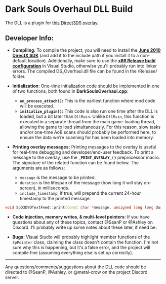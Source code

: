 # Dark Souls Overhaul DLL Build  

The DLL is a plugin for [this Direct3D9 overlay](https://github.com/SeanPesce/Direct3D9-Overlay).  

## Developer Info:  

* **Compiling:** To compile the project, you will need to install the **[June 2010 DirectX SDK](https://www.microsoft.com/en-us/download/details.aspx?id=6812)** (and add it to the include path if you install it to a non-default location).  Additionally, make sure to use the **[x86 Release build configuration](http://i.imgur.com/3FfTwYQ.png)** in Visual Studio, otherwise you'll probably run into linker errors. The compiled DS_Overhaul.dll file can be found in the /Release/ folder.  

* **Initialization:** One-time initialization code should be implemented in one of two functions, both found in **DarkSoulsOverhaul.cpp**:  
  * **`on_process_attach()`:** This is the earliest function where mod code will be executed.  
  * **`initialize_plugin()`:** This code is also run one time after the DLL is loaded, but a bit later than `DllMain`. Unlike `DllMain`, this function is executed in a separate thread from the main game-loading thread, allowing the game to load simultaneously. For this reason, slow tasks and/or one-time AoB scans should probably be performed here, to ensure the data we're scanning for has been loaded into memory.  

* **Printing overlay messages:** Printing messages to the overlay is useful for real-time debugging and developer/end-user feedback. To print a message to the overlay, use the **`_PRINT_OVERLAY_()`** preprocessor macro. The signature of the related function can be found below. The arguments are as follows:    
  * `message` is the message to be printed.
  * `duration` is the lifespan of the message (how long it will stay on-screen), in milliseconds.
  * `include_timestamp`, if true, will prepend the current 24-hour timestamp to the printed message.  

```c++
void SpD3D9OTextFeed::print(const char *message, unsigned long long duration, bool include_timestamp)
```

* **Code injection, memory writes, & multi-level pointers:** If you have questions about any of these topics, contact @SeanP or @Ashley on Discord. I'll probably write up some notes about these later, if need be.  

* **Bugs:** Visual Studio will probably highlight member functions of the `SpPointer` class, claiming the class doesn't contain the function. I'm not sure why this is happening, but it's a false error, and the project will compile fine (assuming everything else is set up correctly).  
 
 
 __________
 
 
 Any questions/comments/suggestions about the DLL code should be directed to @SeanP, @Ashley, or @metal-crow on the project Discord server.  
 
